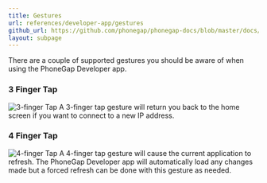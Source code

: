 ```yaml
---
title: Gestures
url: references/developer-app/gestures
github_url: https://github.com/phonegap/phonegap-docs/blob/master/docs/references/developer-app/gestures.html.md
layout: subpage
---
```


There are a couple of supported gestures you should be aware of when using the PhoneGap Developer app. 

### 3 Finger Tap
![3-finger Tap](/images/three-finger-tap.png) A 3-finger tap gesture will return you back to the home screen if you want to connect to a new IP address.

### 4 Finger Tap
![4-finger Tap](/images/four-finger-tap.png)
A 4-finger tap gesture will cause the current application to refresh. The PhoneGap Developer app will automatically load any changes made
 but a forced refresh can be done with this gesture as needed.   


  
